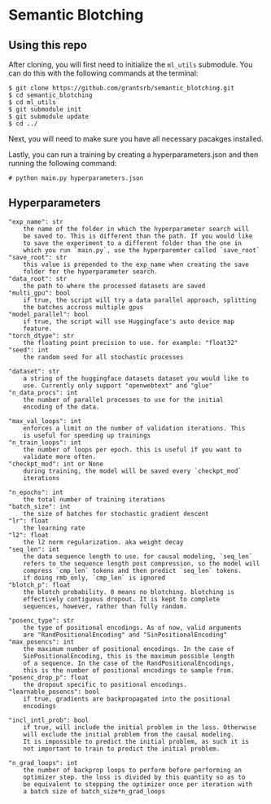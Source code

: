 # Semantic Blotching

## Using this repo
After cloning, you will first need to initialize the `ml_utils`
submodule. You can do this with the following commands at the terminal:

    $ git clone https://github.com/grantsrb/semantic_blotching.git
    $ cd semantic_blotching
    $ cd ml_utils
    $ git submodule init
    $ git submodule update
    $ cd ../

Next, you will need to make sure you have all necessary pacakges
installed.

Lastly, you can run a training by creating a hyperparameters.json and
then running the following command:

    # python main.py hyperparameters.json

## Hyperparameters

    "exp_name": str
        the name of the folder in which the hyperparameter search will
        be saved to. This is different than the path. If you would like
        to save the experiment to a different folder than the one in
        which you run `main.py`, use the hyperparemter called `save_root`
    "save_root": str
        this value is prepended to the exp_name when creating the save
        folder for the hyperparameter search.
    "data_root": str
        the path to where the processed datasets are saved
    "multi_gpu": bool
        if true, the script will try a data parallel approach, splitting
        the batches accross multiple gpus
    "model_parallel": bool
        if true, the script will use Huggingface's auto device map
        feature.
    "torch_dtype": str
        the floating point precision to use. for example: "float32"
    "seed": int
        the random seed for all stochastic processes

    "dataset": str
        a string of the huggingface datasets dataset you would like to
        use. Currently only support "openwebtext" and "glue"
    "n_data_procs": int
        the number of parallel processes to use for the initial
        encoding of the data.

    "max_val_loops": int
        enforces a limit on the number of validation iterations. This
        is useful for speeding up trainings
    "n_train_loops": int
        the number of loops per epoch. this is useful if you want to
        validate more often.
    "checkpt_mod": int or None
        during training, the model will be saved every `checkpt_mod`
        iterations

    "n_epochs": int
        the total number of training iterations
    "batch_size": int
        the size of batches for stochastic gradient descent
    "lr": float
        the learning rate
    "l2": float
        the l2 norm regularization. aka weight decay
    "seq_len": int
        the data sequence length to use. for causal modeling, `seq_len`
        refers to the sequence length post compression, so the model will
        compress `cmp_len` tokens and then predict `seq_len` tokens.
        if doing rmb_only, `cmp_len` is ignored
    "blotch_p": float
        the blotch probability. 0 means no blotching. blotching is
        effectively contiguous dropout. It is kept to complete
        sequences, however, rather than fully random.

    "posenc_type": str
        the type of positional encodings. As of now, valid arguments
        are "RandPositionalEncoding" and "SinPositionalEncoding"
    "max_posencs": int
        the maximum number of positional encodings. In the case of
        SinPositionalEncoding, this is the maximum possible length
        of a sequence. In the case of the RandPositionalEncodings,
        this is the number of positional encodings to sample from.
    "posenc_drop_p": float
        the dropout specific to positional encodings.
    "learnable_posencs": bool
        if true, gradients are backpropagated into the positional
        encodings

    "incl_intl_prob": bool
        if true, will include the initial problem in the loss. Otherwise
        will exclude the initial problem from the causal modeling.
        It is impossible to predict the initial problem, as such it is
        not important to train to predict the initial problem.

    "n_grad_loops": int
        the number of backprop loops to perform before performing an
        optimizer step. the loss is divided by this quantity so as to
        be equivalent to stepping the optimizer once per iteration with
        a batch size of batch_size*n_grad_loops

    
